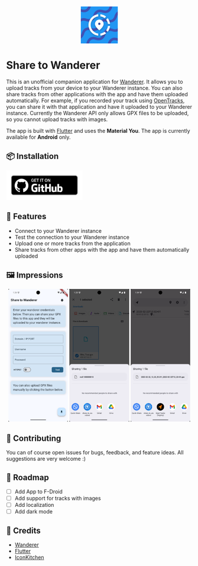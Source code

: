 <p align="center">
    <img src="./images/app_icon.png" alt="App Icon" width="100" />
</p>

# Share to Wanderer

This is an unofficial companion application for [Wanderer](https://github.com/Flomp/wanderer). It allows you to upload tracks from your device to your Wanderer instance. You can also share tracks from other applications with the app and have them uploaded automatically. For example, if you recorded your track using [OpenTracks](https://github.com/OpenTracksApp/OpenTracks), you can share it with that application and have it uploaded to your Wanderer instance. Currently the Wanderer API only allows GPX files to be uploaded, so you cannot upload tracks with images.

The app is built with [Flutter](https://github.com/flutter/flutter) and uses the **Material You**. The app is currently available for **Android** only.

## 📦 Installation

[<img src="./images/badge_github.png" alt="Get it on GitHub" height="80">](https://github.com/doen1el/share-to-wanderer/releases)

## 💪 Features

- Connect to your Wanderer instance
- Test the connection to your Wanderer instance
- Upload one or more tracks from the application
- Share tracks from other apps with the app and have them automatically uploaded

## 🖼️ Impressions

<p align="center">
    <img src="./images/in_app_screenshot.png" alt="InApp" width="32%"/>
    <img src="./images/sharing_screenshot.png" alt="Share" width="32%" />
    <img src="./images/open_tracks_screenshot.png" alt="OpenTracks" width="32%" />
</p>

## 🚀 Contributing

You can of course open issues for bugs, feedback, and feature ideas. All suggestions are very welcome :)

## 🚧 Roadmap

- [ ] Add App to F-Droid
- [ ] Add support for tracks with images
- [ ] Add localization
- [ ] Add dark mode

## 📜 Credits

- [Wanderer](https://github.com/Flomp/wanderer)
- [Flutter](https://github.com/flutter/flutter)
- [IconKitchen](https://icon.kitchen)
